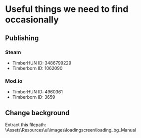 # Useful things we need to find occasionally

## Publishing
### Steam
  * TimberHUN ID: 3486799229
  * Timberborn ID: 1062090

### Mod.io
  * TimberHUN ID: 4960361 
  * Timberborn ID: 3659

## Change background

Extract this filepath: 	\Assets\Resources\ui\images\loadingscreen\loading_bg_Manual
